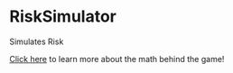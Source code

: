 # RiskSimulator
Simulates Risk

[Click here](https://www.youtube.com/watch?v=dQw4w9WgXcQ) to learn more about the math behind the game!
